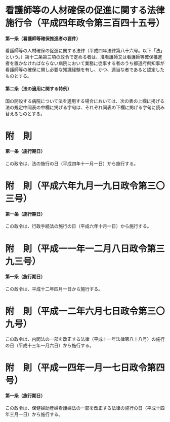 # 看護師等の人材確保の促進に関する法律施行令（平成四年政令第三百四十五号）
#### 第一条（看護師等確保推進者の要件）
看護師等の人材確保の促進に関する法律（平成四年法律第八十六号。以下「法」という。）第十二条第三項の政令で定める者は、准看護師又は看護師等確保推進者を置かなければならない病院において業務に従事する者のうち都道府県知事が看護師等の確保に関し必要な知識経験を有し、かつ、適当な者であると認定したものとする。
#### 第二条（法の適用に関する特例）
国の開設する病院について法を適用する場合においては、次の表の上欄に掲げる法の規定中同表の中欄に掲げる字句は、それぞれ同表の下欄に掲げる字句に読み替えるものとする。
# 附　則
#### 第一条（施行期日）
この政令は、法の施行の日（平成四年十一月一日）から施行する。
# 附　則（平成六年九月一九日政令第三〇三号）
#### 第一条（施行期日）
この政令は、行政手続法の施行の日（平成六年十月一日）から施行する。
# 附　則（平成一一年一二月八日政令第三九三号）
#### 第一条（施行期日）
この政令は、平成十二年四月一日から施行する。
# 附　則（平成一二年六月七日政令第三〇九号）
この政令は、内閣法の一部を改正する法律（平成十一年法律第八十八号）の施行の日（平成十三年一月六日）から施行する。
# 附　則（平成一四年一月一七日政令第四号）
#### 第一条（施行期日）
この政令は、保健婦助産婦看護婦法の一部を改正する法律の施行の日（平成十四年三月一日）から施行する。
